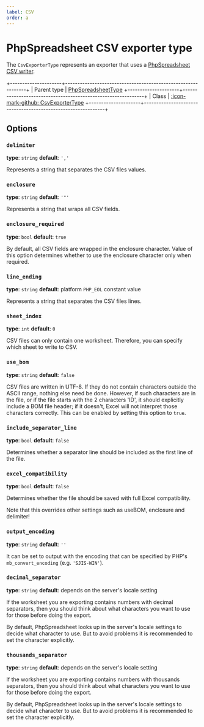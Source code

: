 ```yaml
---
label: CSV
order: a
---
```


# PhpSpreadsheet CSV exporter type

The `CsvExporterType` represents an exporter that uses a [PhpSpreadsheet CSV writer](https://phpspreadsheet.readthedocs.io/en/latest/topics/reading-and-writing-to-file/#phpofficephpspreadsheetwritercsv).

+---------------------+--------------------------------------------------------------+
| Parent type         | [PhpSpreadsheetType](php-spreadsheet.md)
+---------------------+--------------------------------------------------------------+
| Class               | [:icon-mark-github: CsvExporterType](https://github.com/Kreyu/data-table-bundle/blob/main/src/Bridge/PhpSpreadsheet/Exporter/Type/CsvExporterType.php)
+---------------------+--------------------------------------------------------------+

## Options

### `delimiter`

**type**: `string` **default**: `','`

Represents a string that separates the CSV files values.

### `enclosure`

**type**: `string` **default**: `'"'`

Represents a string that wraps all CSV fields.

### `enclosure_required`

**type**: `bool` **default**: `true`

By default, all CSV fields are wrapped in the enclosure character.
Value of this option determines whether to use the enclosure character only when required.

### `line_ending`

**type**: `string` **default**: platform `PHP_EOL` constant value

Represents a string that separates the CSV files lines.

### `sheet_index`

**type**: `int` **default**: `0`

CSV files can only contain one worksheet. Therefore, you can specify which sheet to write to CSV.

### `use_bom`

**type**: `string` **default**: `false`

CSV files are written in UTF-8. If they do not contain characters outside the ASCII range, nothing else need be done.
However, if such characters are in the file, or if the file starts with the 2 characters 'ID', it should explicitly include a BOM file header;
if it doesn't, Excel will not interpret those characters correctly. This can be enabled by setting this option to `true`.

### `include_separator_line`

**type**: `bool` **default**: `false`

Determines whether a separator line should be included as the first line of the file.

### `excel_compatibility`

**type**: `bool` **default**: `false`

Determines whether the file should be saved with full Excel compatibility.

Note that this overrides other settings such as useBOM, enclosure and delimiter!

### `output_encoding`

**type**: `string` **default**: `''`

It can be set to output with the encoding that can be specified by PHP's `mb_convert_encoding` (e.g. `'SJIS-WIN'`).

### `decimal_separator`

**type**: `string` **default**: depends on the server's locale setting

If the worksheet you are exporting contains numbers with decimal separators,
then you should think about what characters you want to use for those before doing the export.

By default, PhpSpreadsheet looks up in the server's locale settings to decide what character to use.
But to avoid problems it is recommended to set the character explicitly.

### `thousands_separator`

**type**: `string` **default**: depends on the server's locale setting

If the worksheet you are exporting contains numbers with thousands separators,
then you should think about what characters you want to use for those before doing the export.

By default, PhpSpreadsheet looks up in the server's locale settings to decide what character to use.
But to avoid problems it is recommended to set the character explicitly.